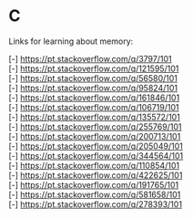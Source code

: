 # C

Links for learning about memory:

[-]  https://pt.stackoverflow.com/q/3797/101  
[-]  https://pt.stackoverflow.com/q/121595/101  
[-]  https://pt.stackoverflow.com/q/56580/101  
[-]  https://pt.stackoverflow.com/q/95824/101  
[-]  https://pt.stackoverflow.com/q/161846/101  
[-]  https://pt.stackoverflow.com/q/106719/101  
[-]  https://pt.stackoverflow.com/q/135572/101  
[-]  https://pt.stackoverflow.com/q/255769/101  
[-]  https://pt.stackoverflow.com/q/200713/101  
[-] https://pt.stackoverflow.com/q/205049/101  
[-] https://pt.stackoverflow.com/q/344564/101  
[-] https://pt.stackoverflow.com/q/110854/101  
[-] https://pt.stackoverflow.com/q/422625/101  
[-] https://pt.stackoverflow.com/q/191765/101  
[-] https://pt.stackoverflow.com/q/581658/101  
[-] https://pt.stackoverflow.com/q/278393/101  
